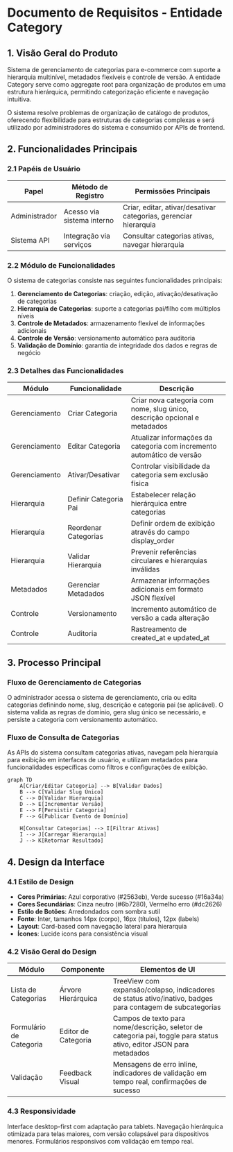 # Documento de Requisitos - Entidade Category

## 1. Visão Geral do Produto

Sistema de gerenciamento de categorias para e-commerce com suporte a hierarquia multinível, metadados flexíveis e controle de versão. A entidade Category serve como aggregate root para organização de produtos em uma estrutura hierárquica, permitindo categorização eficiente e navegação intuitiva.

O sistema resolve problemas de organização de catálogo de produtos, oferecendo flexibilidade para estruturas de categorias complexas e será utilizado por administradores do sistema e consumido por APIs de frontend.

## 2. Funcionalidades Principais

### 2.1 Papéis de Usuário

| Papel | Método de Registro | Permissões Principais |
|-------|-------------------|----------------------|
| Administrador | Acesso via sistema interno | Criar, editar, ativar/desativar categorias, gerenciar hierarquia |
| Sistema API | Integração via serviços | Consultar categorias ativas, navegar hierarquia |

### 2.2 Módulo de Funcionalidades

O sistema de categorias consiste nas seguintes funcionalidades principais:

1. **Gerenciamento de Categorias**: criação, edição, ativação/desativação de categorias
2. **Hierarquia de Categorias**: suporte a categorias pai/filho com múltiplos níveis
3. **Controle de Metadados**: armazenamento flexível de informações adicionais
4. **Controle de Versão**: versionamento automático para auditoria
5. **Validação de Domínio**: garantia de integridade dos dados e regras de negócio

### 2.3 Detalhes das Funcionalidades

| Módulo | Funcionalidade | Descrição |
|--------|---------------|-----------|
| Gerenciamento | Criar Categoria | Criar nova categoria com nome, slug único, descrição opcional e metadados |
| Gerenciamento | Editar Categoria | Atualizar informações da categoria com incremento automático de versão |
| Gerenciamento | Ativar/Desativar | Controlar visibilidade da categoria sem exclusão física |
| Hierarquia | Definir Categoria Pai | Estabelecer relação hierárquica entre categorias |
| Hierarquia | Reordenar Categorias | Definir ordem de exibição através do campo display_order |
| Hierarquia | Validar Hierarquia | Prevenir referências circulares e hierarquias inválidas |
| Metadados | Gerenciar Metadados | Armazenar informações adicionais em formato JSON flexível |
| Controle | Versionamento | Incremento automático de versão a cada alteração |
| Controle | Auditoria | Rastreamento de created_at e updated_at |

## 3. Processo Principal

### Fluxo de Gerenciamento de Categorias

O administrador acessa o sistema de gerenciamento, cria ou edita categorias definindo nome, slug, descrição e categoria pai (se aplicável). O sistema valida as regras de domínio, gera slug único se necessário, e persiste a categoria com versionamento automático.

### Fluxo de Consulta de Categorias

As APIs do sistema consultam categorias ativas, navegam pela hierarquia para exibição em interfaces de usuário, e utilizam metadados para funcionalidades específicas como filtros e configurações de exibição.

```mermaid
graph TD
    A[Criar/Editar Categoria] --> B[Validar Dados]
    B --> C[Validar Slug Único]
    C --> D[Validar Hierarquia]
    D --> E[Incrementar Versão]
    E --> F[Persistir Categoria]
    F --> G[Publicar Evento de Domínio]
    
    H[Consultar Categorias] --> I[Filtrar Ativas]
    I --> J[Carregar Hierarquia]
    J --> K[Retornar Resultado]
```

## 4. Design da Interface

### 4.1 Estilo de Design

- **Cores Primárias**: Azul corporativo (#2563eb), Verde sucesso (#16a34a)
- **Cores Secundárias**: Cinza neutro (#6b7280), Vermelho erro (#dc2626)
- **Estilo de Botões**: Arredondados com sombra sutil
- **Fonte**: Inter, tamanhos 14px (corpo), 16px (títulos), 12px (labels)
- **Layout**: Card-based com navegação lateral para hierarquia
- **Ícones**: Lucide icons para consistência visual

### 4.2 Visão Geral do Design

| Módulo | Componente | Elementos de UI |
|--------|------------|-----------------|
| Lista de Categorias | Árvore Hierárquica | TreeView com expansão/colapso, indicadores de status ativo/inativo, badges para contagem de subcategorias |
| Formulário de Categoria | Editor de Categoria | Campos de texto para nome/descrição, seletor de categoria pai, toggle para status ativo, editor JSON para metadados |
| Validação | Feedback Visual | Mensagens de erro inline, indicadores de validação em tempo real, confirmações de sucesso |

### 4.3 Responsividade

Interface desktop-first com adaptação para tablets. Navegação hierárquica otimizada para telas maiores, com versão colapsável para dispositivos menores. Formulários responsivos com validação em tempo real.